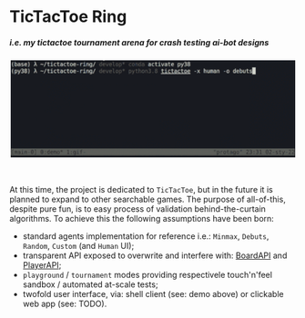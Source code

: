 # TicTacToe Ring

##### i.e. my tictactoe tournament arena for crash testing ai-bot designs

<p align="center"> <img width="500" src="src/demo.gif" alt="tictactoe"> </p> &nbsp;
 
At this time, the project is dedicated to `TicTacToe`, but in the future it is planned to expand to other searchable games. The purpose of all-of-this, despite pure fun, is to easy process of validation behind-the-curtain algorithms. To achieve this the following assumptions have been born:
 - standard agents implementation for reference i.e.: `Minmax`, `Debuts`, `Random`, `Custom` (and `Human` UI);
 - transparent API exposed to overwrite and interfere with: [BoardAPI](https://github.com/protago90/tictactoe-ring/blob/main/tictactoe/board.py#L8) and [PlayerAPI](https://github.com/protago90/tictactoe-ring/blob/main/tictactoe/player.py#L10);
 - `playground` / `tournament` modes providing respectivele touch'n'feel sandbox / automated at-scale tests;
 - twofold user interface, via: shell client (see: demo above) or clickable web app (see: TODO).
